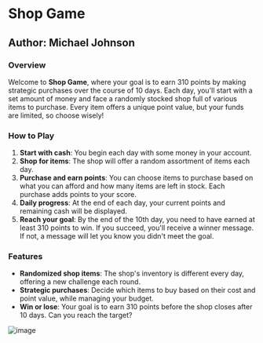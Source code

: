 # Shop Game

## Author: Michael Johnson

### Overview

Welcome to **Shop Game**, where your goal is to earn 310 points by making strategic purchases over the course of 10 days. Each day, you'll start with a set amount of money and face a randomly stocked shop full of various items to purchase. Every item offers a unique point value, but your funds are limited, so choose wisely!

### How to Play

1. **Start with cash**: You begin each day with some money in your account.
2. **Shop for items**: The shop will offer a random assortment of items each day.
3. **Purchase and earn points**: You can choose items to purchase based on what you can afford and how many items are left in stock. Each purchase adds points to your score.
4. **Daily progress**: At the end of each day, your current points and remaining cash will be displayed.
5. **Reach your goal**: By the end of the 10th day, you need to have earned at least 310 points to win. If you succeed, you'll receive a winner message. If not, a message will let you know you didn't meet the goal.

### Features

- **Randomized shop items**: The shop's inventory is different every day, offering a new challenge each round.
- **Strategic purchases**: Decide which items to buy based on their cost and point value, while managing your budget.
- **Win or lose**: Your goal is to earn 310 points before the shop closes after 10 days. Can you reach the target?

![image](https://github.com/user-attachments/assets/8299a405-c91b-49ad-8fc8-54da874e4b72)

